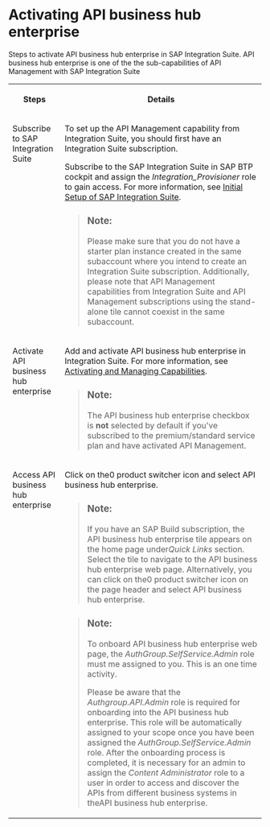 <!-- loioa0fb69bf8ccf47b3b8487b64945e42cc -->

<link rel="stylesheet" type="text/css" href="css/sap-icons.css"/>

# Activating API business hub enterprise 

Steps to activate API business hub enterprise in SAP Integration Suite. API business hub enterprise is one of the the sub-capabilities of API Management with SAP Integration Suite


<table>
<tr>
<th valign="top">

Steps

</th>
<th valign="top">

Details

</th>
</tr>
<tr>
<td valign="top">

Subscribe to SAP Integration Suite 

</td>
<td valign="top">

To set up the API Management capability from Integration Suite, you should first have an Integration Suite subscription.

Subscribe to the SAP Integration Suite in SAP BTP cockpit and assign the *Integration\_Provisioner* role to gain access. For more information, see [Initial Setup of SAP Integration Suite](10-InitialSetup/initial-setup-of-sap-integration-suite-3dcf507.md).

> ### Note:  
> Please make sure that you do not have a starter plan instance created in the same subaccount where you intend to create an Integration Suite subscription. Additionally, please note that API Management capabilities from Integration Suite and API Management subscriptions using the stand-alone tile cannot coexist in the same subaccount.



</td>
</tr>
<tr>
<td valign="top">

Activate API business hub enterprise 

</td>
<td valign="top">

Add and activate API business hub enterprise in Integration Suite. For more information, see [Activating and Managing Capabilities](activating-and-managing-capabilities-2ffb343.md).

> ### Note:  
> The API business hub enterprise checkbox is **not** selected by default if you've subscribed to the premium/standard service plan and have activated API Management.



</td>
</tr>
<tr>
<td valign="top">

Access API business hub enterprise 

</td>
<td valign="top">

Click on the<span class="SAP-icons-V5"></span> product switcher icon and select API business hub enterprise.

> ### Note:  
> If you have an SAP Build subscription, the API business hub enterprise tile appears on the home page under*Quick Links* section. Select the tile to navigate to the API business hub enterprise web page. Alternatively, you can click on the<span class="SAP-icons-V5"></span> product switcher icon on the page header and select API business hub enterprise.

> ### Note:  
> To onboard API business hub enterprise web page, the *AuthGroup.SelfService.Admin* role must me assigned to you. This is an one time activity.
> 
> Please be aware that the *Authgroup.API.Admin* role is required for onboarding into the API business hub enterprise. This role will be automatically assigned to your scope once you have been assigned the *AuthGroup.SelfService.Admin* role. After the onboarding process is completed, it is necessary for an admin to assign the *Content Administrator* role to a user in order to access and discover the APIs from different business systems in theAPI business hub enterprise.



</td>
</tr>
</table>

